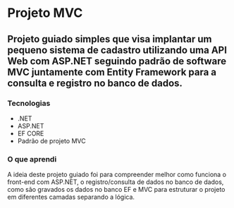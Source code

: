# Projeto MVC 

## Projeto guiado simples que visa implantar um pequeno sistema de cadastro utilizando uma API Web com ASP.NET seguindo padrão de software MVC juntamente com Entity Framework para a consulta e registro no banco de dados.

### Tecnologias

- .NET
- ASP.NET
- EF CORE
- Padrão de projeto MVC

### O que aprendi

A ideia deste projeto guiado foi para compreender melhor como funciona o front-end com ASP.NET, o registro/consulta de dados no banco de dados, como são gravados os dados no banco EF e MVC para estruturar o projeto em diferentes camadas separando a lógica.

